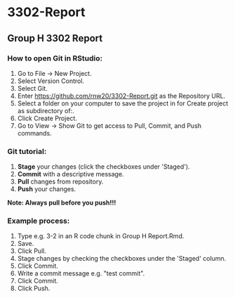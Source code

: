# 3302-Report

## Group H 3302 Report

### How to open Git in RStudio:
1. Go to File -> New Project.
2. Select Version Control.
3. Select Git.
4. Enter https://github.com/rnw20/3302-Report.git as the Repository URL.
5. Select a folder on your computer to save the project in for Create project as subdirectory of:.
6. Click Create Project.
7. Go to View -> Show Git to get access to Pull, Commit, and Push commands.

### Git tutorial:
1. **Stage** your changes (click the checkboxes under 'Staged').
2. **Commit** with a descriptive message.
3. **Pull** changes from repository.
4. **Push** your changes.

**Note: Always pull before you push!!!**

### Example process:
1. Type e.g. 3-2 in an R code chunk in Group H Report.Rmd.
2. Save.
3. Click Pull.
4. Stage changes by checking the checkboxes under the 'Staged' column.
5. Click Commit.
6. Write a commit message e.g. "test commit".
7. Click Commit.
8. Click Push.
